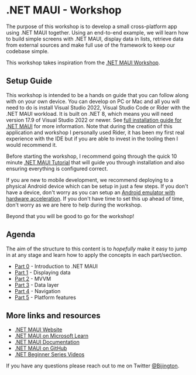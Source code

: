 # .NET MAUI - Workshop

The purpose of this workshop is to develop a small cross-platform app using .NET MAUI together. Using an end-to-end example, we will learn how to build simple screens with .NET MAUI, display data in lists, retrieve data from external sources and make full use of the framework to keep our codebase simple.

This workshop takes inspiration from the [.NET MAUI Workshop](https://github.com/dotnet-presentations/dotnet-maui-workshop).

## Setup Guide

This workshop is intended to be a hands on guide that you can follow along with on your own device. You can develop on PC or Mac and all you will need to do is install Visual Studio 2022, Visual Studio Code or Rider with the .NET MAUI workload. It is built on .NET 8, which means you will need version 17.9 of Visual Studio 2022 or newer. See [full installation guide for .NET MAUI](https://learn.microsoft.com/dotnet/maui/get-started/installation?view=net-maui-8.0) for more information. Note that during the creation of this application and workshop I personally used Rider, it has been my first real experience with the IDE but if you are able to invest in the tooling then I would recommend it.

Before starting the workshop, I recommend going through the quick 10 minute [.NET MAUI Tutorial](https://docs.microsoft.com/dotnet/maui/get-started/first-app?WT.mc_id=friends-mauiworkshop-jamont) that will guide you through installation and also ensuring everything is configured correct.

If you are new to mobile development, we recommend deploying to a physical Android device which can be setup in just a few steps. If you don't have a device, don't worry as you can setup an [Android emulator with hardware acceleration](https://docs.microsoft.com/xamarin/android/get-started/installation/android-emulator?WT.mc_id=friends-mauiworkshop-jamont). If you don't have time to set this up ahead of time, don't worry as we are here to help during the workshop.

Beyond that you will be good to go for the workshop!

## Agenda

The aim of the structure to this content is to _hopefully_ make it easy to jump in at any stage and learn how to apply the concepts in each part/section.

* [Part 0](part-0-overview/readme.md) - Introduction to .NET MAUI
* [Part 1](part-1-diplaying-data/readme.md) - Displaying data
* [Part 2](part-2-mvvm/readme.md) - MVVM
* [Part 3](part-3-data-layer/readme.md) - Data layer
* [Part 4](part-4-navigation/readme.md) - Navigation
* [Part 5](part-5-platform-features/readme.md) - Platform features

## More links and resources

* [.NET MAUI Website](https://dot.net/maui)
* [.NET MAUI on Microsoft Learn](https://docs.microsoft.com/learn/paths/build-apps-with-dotnet-maui/)
* [.NET MAUI Documentation](https://docs.microsoft.com/dotnet/maui)
* [.NET MAUI on GitHub](https://github.com/dotnet/maui)
* [.NET Beginner Series Videos](https://dot.net/videos)

If you have any questions please reach out to me on Twitter [@Bijington](https://twitter.com/bijington).
